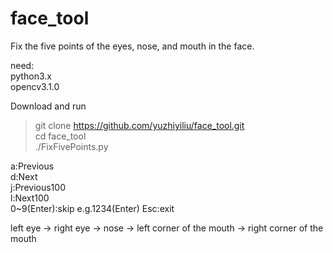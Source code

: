 # face_tool
Fix the five points of the eyes, nose, and mouth in the face.

need:<br>
python3.x<br>
opencv3.1.0<br>

Download and run
>git clone https://github.com/yuzhiyiliu/face_tool.git<br>
>cd face_tool<br>
>./FixFivePoints.py<br>


a:Previous<br>
d:Next<br>
j:Previous100<br>
l:Next100<br>
0~9(Enter):skip e.g.1234(Enter)<bar> 
Esc:exit<br>

left eye -> right eye -> nose -> left corner of the mouth -> right corner of the mouth
